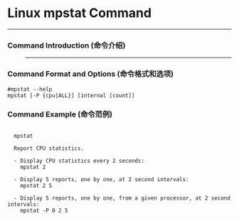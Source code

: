 # Linux mpstat Command
-------------------
### Command Introduction (命令介绍)
> ****
### Command Format and Options (命令格式和选项)
```
#mpstat --help
mpstat [-P {cpu|ALL}] [internal [count]]
```
### Command Example (命令范例)
```

  mpstat

  Report CPU statistics.

  - Display CPU statistics every 2 seconds:
    mpstat 2

  - Display 5 reports, one by one, at 2 second intervals:
    mpstat 2 5

  - Display 5 reports, one by one, from a given processor, at 2 second intervals:
    mpstat -P 0 2 5


```
